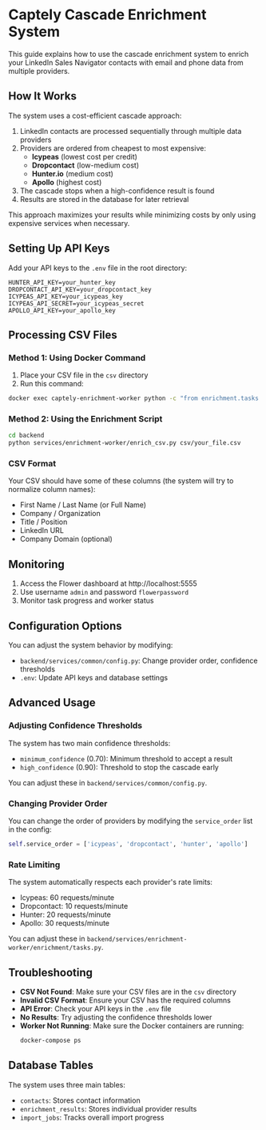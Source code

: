 # Captely Cascade Enrichment System

This guide explains how to use the cascade enrichment system to enrich your LinkedIn Sales Navigator contacts with email and phone data from multiple providers.

## How It Works

The system uses a cost-efficient cascade approach:

1. LinkedIn contacts are processed sequentially through multiple data providers
2. Providers are ordered from cheapest to most expensive:
   - **Icypeas** (lowest cost per credit)
   - **Dropcontact** (low-medium cost)
   - **Hunter.io** (medium cost)
   - **Apollo** (highest cost)
3. The cascade stops when a high-confidence result is found
4. Results are stored in the database for later retrieval

This approach maximizes your results while minimizing costs by only using expensive services when necessary.

## Setting Up API Keys

Add your API keys to the `.env` file in the root directory:

```
HUNTER_API_KEY=your_hunter_key
DROPCONTACT_API_KEY=your_dropcontact_key
ICYPEAS_API_KEY=your_icypeas_key
ICYPEAS_API_SECRET=your_icypeas_secret
APOLLO_API_KEY=your_apollo_key
```

## Processing CSV Files

### Method 1: Using Docker Command

1. Place your CSV file in the `csv` directory
2. Run this command:

```bash
docker exec captely-enrichment-worker python -c "from enrichment.tasks import process_csv_file; process_csv_file('/app/csv/your_file.csv')"
```

### Method 2: Using the Enrichment Script

```bash
cd backend
python services/enrichment-worker/enrich_csv.py csv/your_file.csv
```

### CSV Format

Your CSV should have some of these columns (the system will try to normalize column names):
- First Name / Last Name (or Full Name)
- Company / Organization
- Title / Position
- LinkedIn URL
- Company Domain (optional)

## Monitoring

1. Access the Flower dashboard at http://localhost:5555
2. Use username `admin` and password `flowerpassword`
3. Monitor task progress and worker status

## Configuration Options

You can adjust the system behavior by modifying:
- `backend/services/common/config.py`: Change provider order, confidence thresholds
- `.env`: Update API keys and database settings

## Advanced Usage

### Adjusting Confidence Thresholds

The system has two main confidence thresholds:
- `minimum_confidence` (0.70): Minimum threshold to accept a result
- `high_confidence` (0.90): Threshold to stop the cascade early

You can adjust these in `backend/services/common/config.py`.

### Changing Provider Order

You can change the order of providers by modifying the `service_order` list in the config:

```python
self.service_order = ['icypeas', 'dropcontact', 'hunter', 'apollo']
```

### Rate Limiting

The system automatically respects each provider's rate limits:
- Icypeas: 60 requests/minute
- Dropcontact: 10 requests/minute
- Hunter: 20 requests/minute
- Apollo: 30 requests/minute

You can adjust these in `backend/services/enrichment-worker/enrichment/tasks.py`.

## Troubleshooting

- **CSV Not Found**: Make sure your CSV files are in the `csv` directory
- **Invalid CSV Format**: Ensure your CSV has the required columns
- **API Error**: Check your API keys in the `.env` file
- **No Results**: Try adjusting the confidence thresholds lower
- **Worker Not Running**: Make sure the Docker containers are running:
  ```bash
  docker-compose ps
  ```

## Database Tables

The system uses three main tables:
- `contacts`: Stores contact information
- `enrichment_results`: Stores individual provider results
- `import_jobs`: Tracks overall import progress 